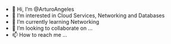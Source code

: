 - 👋 Hi, I’m @ArturoAngeles
- 👀 I’m interested in Cloud Services, Networking and Databases
- 🌱 I’m currently learning Networking
- 💞️ I’m looking to collaborate on ...
- 📫 How to reach me ...

<!---
ArturoAngeles/ArturoAngeles is a ✨ special ✨ repository because its `README.md` (this file) appears on your GitHub profile.
You can click the Preview link to take a look at your changes.
--->
